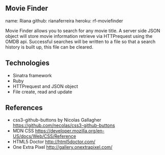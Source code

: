 ## Movie Finder
name: Riana
github: rianaferreira
heroku: rf-moviefinder

Movie Finder allows you to search for any movie title. A server side JSON object will store movie information retrieve via HTTPrequest using the OMDB api. Successful searches will be written to a file so that a search history is built up, this file can be cleared.

## Technologies
- Sinatra framework
- Ruby
- HTTPrequest and JSON object
- File create, read and update

## References
- css3-github-buttons by Nicolas Gallagher https://github.com/necolas/css3-github-buttons
- MDN CSS https://developer.mozilla.org/en-US/docs/Web/CSS/Reference
- HTML5 Doctor http://html5doctor.com/
- One Extra Pixel http://gallery.onextrapixel.com/